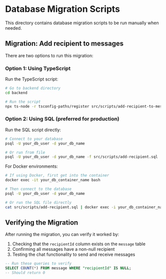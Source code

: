 # Database Migration Scripts

This directory contains database migration scripts to be run manually when needed.

## Migration: Add recipient to messages

There are two options to run this migration:

### Option 1: Using TypeScript

Run the TypeScript script:

```bash
# Go to backend directory
cd backend

# Run the script
npx ts-node -r tsconfig-paths/register src/scripts/add-recipient-to-messages.ts
```

### Option 2: Using SQL (preferred for production)

Run the SQL script directly:

```bash
# Connect to your database
psql -U your_db_user -d your_db_name

# Or run from file
psql -U your_db_user -d your_db_name -f src/scripts/add-recipient.sql
```

For Docker environments:

```bash
# If using Docker, first get into the container
docker exec -it your_db_container_name bash

# Then connect to the database
psql -U your_db_user -d your_db_name

# Or run the SQL file directly
cat src/scripts/add-recipient.sql | docker exec -i your_db_container_name psql -U your_db_user -d your_db_name
```

## Verifying the Migration

After running the migration, you can verify it worked by:

1. Checking that the `recipientId` column exists on the `message` table
2. Confirming all messages have a non-null recipient
3. Testing the chat functionality to send and receive messages

```sql
-- Run these queries to verify
SELECT COUNT(*) FROM message WHERE "recipientId" IS NULL;
-- Should return 0
``` 